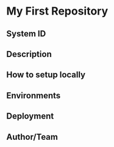 # My First Repository

## System ID

## Description

## How to setup locally

## Environments 

## Deployment

## Author/Team

